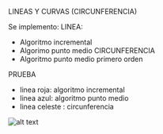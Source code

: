 LINEAS Y CURVAS (CIRCUNFERENCIA)

Se implemento:
LINEA:
* Algoritmo incremental
* Algorimo punto medio
CIRCUNFERENCIA
* Algoritmo punto medio primero orden

PRUEBA
* linea roja: algoritmo incremental
* linea azul: algoritmo punto medio
* linea celeste : circunferencia

![alt text](https://github.com/jhuni45/UNSA/blob/master/cuarto%20a%C3%B1o/segundo%20semestre/computacion%20grafica/LineasCurvasPoligonos/LineasCurvas/lines-circunference.png)
